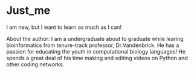 # Just_me
I am new, but I want to learn as much as I can!


About the author:
I am a undergraduate about to graduate while learing bioinformatics from tenure-track professor, Dr.Vandenbrick. He has a passion for educating the youth in computational biology languages! He spends a great deal of his time making and editing videos on Python and other coding networks.
